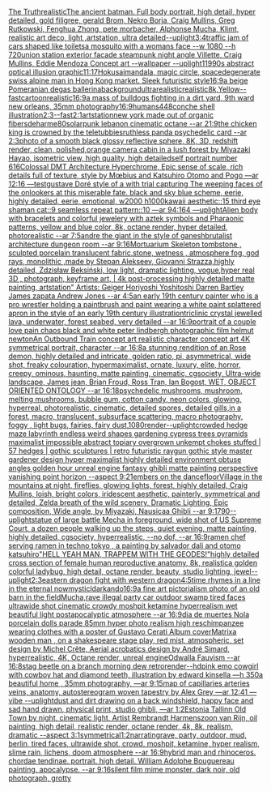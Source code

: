 [The Truth](https://www.ebank.nz/aiartgenerator?category=The%2520Truth)[realistic](https://www.ebank.nz/aiartgenerator?category=realistic)[The ancient batman. Full body portrait, high detail, hyper detailed, gold filigree, gerald Brom, Nekro Borja, Craig Mullins, Greg Rutkowski, Fenghua Zhong, pete morbacher, Alphonse Mucha, Klimt, realistic art deco, light ,artstation, ultra detailed](https://www.ebank.nz/aiartgenerator?category=The%2520ancient%2520batman.%2520Full%2520body%2520portrait%2C%2520high%2520detail%2C%2520hyper%2520detailed%2C%2520gold%2520filigree%2C%2520gerald%2520Brom%2C%2520Nekro%2520Borja%2C%2520Craig%2520Mullins%2C%2520Greg%2520Rutkowski%2C%2520Fenghua%2520Zhong%2C%2520pete%2520morbacher%2C%2520Alphonse%2520Mucha%2C%2520Klimt%2C%2520realistic%2520art%2520deco%2C%2520light%2520%2Cartstation%2C%2520ultra%2520detailed)[--uplight](https://www.ebank.nz/aiartgenerator?category=--uplight)[3:4](https://www.ebank.nz/aiartgenerator?category=3%3A4)[traffic jam of cars shaped like toilets](https://www.ebank.nz/aiartgenerator?category=traffic%2520jam%2520of%2520cars%2520shaped%2520like%2520toilets)[a mosquito with a womans face --w 1080 --h 720](https://www.ebank.nz/aiartgenerator?category=a%2520mosquito%2520with%2520a%2520womans%2520face%2520--w%25201080%2520--h%2520720)[union station exterior facade steampunk night angle Villette, Craig Mullins, Eddie Mendoza Concept art --wallpaper --uplight](https://www.ebank.nz/aiartgenerator?category=union%2520station%2520exterior%2520facade%2520steampunk%2520night%2520angle%2520Villette%2C%2520Craig%2520Mullins%2C%2520Eddie%2520Mendoza%2520Concept%2520art%2520--wallpaper%2520--uplight)[1](https://www.ebank.nz/aiartgenerator?category=1)[1990s abstract optical illusion graphic](https://www.ebank.nz/aiartgenerator?category=1990s%2520abstract%2520optical%2520illusion%2520graphic)[11:17](https://www.ebank.nz/aiartgenerator?category=11%3A17)[Hokusai](https://www.ebank.nz/aiartgenerator?category=Hokusai)[mandala, magic circle, space](https://www.ebank.nz/aiartgenerator?category=mandala%2C%2520magic%2520circle%2C%2520space)[degenerate swiss alpine man in Hong Kong market. Sleek futuristic style](https://www.ebank.nz/aiartgenerator?category=degenerate%2520swiss%2520alpine%2520man%2520in%2520Hong%2520Kong%2520market.%2520Sleek%2520futuristic%2520style)[16:9](https://www.ebank.nz/aiartgenerator?category=16%3A9)[a beige Pomeranian degas ballerina](https://www.ebank.nz/aiartgenerator?category=a%2520beige%2520Pomeranian%2520degas%2520ballerina)[background](https://www.ebank.nz/aiartgenerator?category=background)[ultrarealistic](https://www.ebank.nz/aiartgenerator?category=ultrarealistic)[realistic](https://www.ebank.nz/aiartgenerator?category=realistic)[8k,](https://www.ebank.nz/aiartgenerator?category=8k%2C)[Yellow](https://www.ebank.nz/aiartgenerator?category=Yellow)[--fast](https://www.ebank.nz/aiartgenerator?category=--fast)[cartoon](https://www.ebank.nz/aiartgenerator?category=cartoon)[realistic](https://www.ebank.nz/aiartgenerator?category=realistic)[16:9](https://www.ebank.nz/aiartgenerator?category=16%3A9)[a mass of bulldogs fighting in a dirt yard, 9th ward new orleans, 35mm photography](https://www.ebank.nz/aiartgenerator?category=a%2520mass%2520of%2520bulldogs%2520fighting%2520in%2520a%2520dirt%2520yard%2C%25209th%2520ward%2520new%2520orleans%2C%252035mm%2520photography)[16:9](https://www.ebank.nz/aiartgenerator?category=16%3A9)[humans](https://www.ebank.nz/aiartgenerator?category=humans)[448](https://www.ebank.nz/aiartgenerator?category=448)[conche shell illustration](https://www.ebank.nz/aiartgenerator?category=conche%2520shell%2520illustration)[2:3](https://www.ebank.nz/aiartgenerator?category=2%3A3)[--fast](https://www.ebank.nz/aiartgenerator?category=--fast)[2:1](https://www.ebank.nz/aiartgenerator?category=2%3A1)[artstation](https://www.ebank.nz/aiartgenerator?category=artstation)[new york made out of organic fibers](https://www.ebank.nz/aiartgenerator?category=new%2520york%2520made%2520out%2520of%2520organic%2520fibers)[deharme](https://www.ebank.nz/aiartgenerator?category=deharme)[80](https://www.ebank.nz/aiartgenerator?category=80)[solarpunk lebanon cinematic octane --ar 21:9](https://www.ebank.nz/aiartgenerator?category=solarpunk%2520lebanon%2520cinematic%2520octane%2520--ar%252021%3A9)[the chicken king is crowned by the teletubbies](https://www.ebank.nz/aiartgenerator?category=the%2520chicken%2520king%2520is%2520crowned%2520by%2520the%2520teletubbies)[ruthless panda psychedelic card --ar 2:3](https://www.ebank.nz/aiartgenerator?category=ruthless%2520panda%2520psychedelic%2520card%2520--ar%25202%3A3)[photo of a smooth black glossy reflective sphere, 8K, 3D, redshift render, clean, polished,](https://www.ebank.nz/aiartgenerator?category=photo%2520of%2520a%2520smooth%2520black%2520glossy%2520reflective%2520sphere%2C%25208K%2C%25203D%2C%2520redshift%2520render%2C%2520clean%2C%2520polished%2C)[orange camera cabin in a lush forest by Miyazaki Hayao, isometric view, high quality, high detailed](https://www.ebank.nz/aiartgenerator?category=orange%2520camera%2520cabin%2520in%2520a%2520lush%2520forest%2520by%2520Miyazaki%2520Hayao%2C%2520isometric%2520view%2C%2520high%2520quality%2C%2520high%2520detailed)[self portrait number 616](https://www.ebank.nz/aiartgenerator?category=self%2520portrait%2520number%2520616)[Colossal DMT Architecture Hyperchrome, Epic sense of scale, rich details full of texture, style by Mœbius and Katsuhiro Otomo and Pogo —ar 12:16 —test](https://www.ebank.nz/aiartgenerator?category=Colossal%2520DMT%2520Architecture%2520Hyperchrome%2C%2520Epic%2520sense%2520of%2520scale%2C%2520rich%2520details%2520full%2520of%2520texture%2C%2520style%2520by%2520M%C5%93bius%2520and%2520Katsuhiro%2520Otomo%2520and%2520Pogo%2520%E2%80%94ar%252012%3A16%2520%E2%80%94test)[gustave Doré style of a with trial capturing The weeping faces of the onlookers at this miserable fate. black and sky blue scheme, eerie, highly detailed, eerie, emotional, w2000 h1000](https://www.ebank.nz/aiartgenerator?category=gustave%2520Dor%C3%A9%2520style%2520of%2520a%2520with%2520trial%2520capturing%2520The%2520weeping%2520faces%2520of%2520the%2520onlookers%2520at%2520this%2520miserable%2520fate.%2520black%2520and%2520sky%2520blue%2520scheme%2C%2520eerie%2C%2520highly%2520detailed%2C%2520eerie%2C%2520emotional%2C%2520w2000%2520h1000)[kawaii aesthetic::15 third eye shaman cat::9 seamless repeat pattern::10  —ar 94:164 —uplight](https://www.ebank.nz/aiartgenerator?category=kawaii%2520aesthetic%3A%3A15%2520third%2520eye%2520shaman%2520cat%3A%3A9%2520seamless%2520repeat%2520pattern%3A%3A10%2520%2520%E2%80%94ar%252094%3A164%2520%E2%80%94uplight)[Alien body with bracelets and colorful jewelery with aztek symbols and Pharaonic patterns, yellow and blue color, 8k, octane render, hyper detailed, photorealistic --ar 7:5](https://www.ebank.nz/aiartgenerator?category=Alien%2520body%2520with%2520bracelets%2520and%2520colorful%2520jewelery%2520with%2520aztek%2520symbols%2520and%2520Pharaonic%2520patterns%2C%2520yellow%2520and%2520blue%2520color%2C%25208k%2C%2520octane%2520render%2C%2520hyper%2520detailed%2C%2520photorealistic%2520--ar%25207%3A5)[andre the giant in the style of ganesh](https://www.ebank.nz/aiartgenerator?category=andre%2520the%2520giant%2520in%2520the%2520style%2520of%2520ganesh)[brutalist architecture dungeon room --ar 9:16](https://www.ebank.nz/aiartgenerator?category=brutalist%2520architecture%2520dungeon%2520room%2520--ar%25209%3A16)[Mortuarium Skeleton tombstone , sculpted porcelain translucent fabric,stone,  wetness , atmosphere fog, god rays, monolithic ,made by Stepan Alekseev, Giovanni Strazza,highly detailed, Zdzisław Beksiński, low light, dramatic lighting, vogue,hyper real 3D , photograph, keyframe art, | 4k post-processing highly detailed matte painting, artstation"   Artists: Geiger Horiyoshi Yoshitoshi Darren Bartley  James zapata Andrew Jones --ar 4:5](https://www.ebank.nz/aiartgenerator?category=Mortuarium%2520Skeleton%2520tombstone%2520%2C%2520sculpted%2520porcelain%2520translucent%2520fabric%2Cstone%2C%2520%2520wetness%2520%2C%2520atmosphere%2520fog%2C%2520god%2520rays%2C%2520monolithic%2520%2Cmade%2520by%2520Stepan%2520Alekseev%2C%2520Giovanni%2520Strazza%2Chighly%2520detailed%2C%2520Zdzis%C5%82aw%2520Beksi%C5%84ski%2C%2520low%2520light%2C%2520dramatic%2520lighting%2C%2520vogue%2Chyper%2520real%25203D%2520%2C%2520photograph%2C%2520keyframe%2520art%2C%2520%7C%25204k%2520post-processing%2520highly%2520detailed%2520matte%2520painting%2C%2520artstation%22%2520%2520%2520Artists%3A%2520Geiger%2520Horiyoshi%2520Yoshitoshi%2520Darren%2520Bartley%2520%2520James%2520zapata%2520Andrew%2520Jones%2520--ar%25204%3A5)[an early 19th century painter who is a pro wrestler holding a paintbrush and paint wearing a white paint splattered apron in the style of an early 19th century illustration](https://www.ebank.nz/aiartgenerator?category=an%2520early%252019th%2520century%2520painter%2520who%2520is%2520a%2520pro%2520wrestler%2520holding%2520a%2520paintbrush%2520and%2520paint%2520wearing%2520a%2520white%2520paint%2520splattered%2520apron%2520in%2520the%2520style%2520of%2520an%2520early%252019th%2520century%2520illustration)[triclinic crystal jewelled lava, underwater, forest seabed, very detailed --ar 16:9](https://www.ebank.nz/aiartgenerator?category=triclinic%2520crystal%2520jewelled%2520lava%2C%2520underwater%2C%2520forest%2520seabed%2C%2520very%2520detailed%2520--ar%252016%3A9)[portrait of a couple love pain chaos black and white peter lindbergh photographic film helmut newton](https://www.ebank.nz/aiartgenerator?category=portrait%2520of%2520a%2520couple%2520love%2520pain%2520chaos%2520black%2520and%2520white%2520peter%2520lindbergh%2520photographic%2520film%2520helmut%2520newton)[An Outbound Train concept art realistic character concept art 4K symmetrical portrait, character --ar 16:8](https://www.ebank.nz/aiartgenerator?category=An%2520Outbound%2520Train%2520concept%2520art%2520realistic%2520character%2520concept%2520art%25204K%2520symmetrical%2520portrait%2C%2520character%2520--ar%252016%3A8)[a stunning rendition of an Rose demon, highly detailed and intricate, golden ratio, pi, asymmetrical, wide shot, freaky colouration, hypermaximalist, ornate, luxury, elite, horror, creepy, ominous, haunting, matte painting, cinematic, cgsociety, Ultra-wide landscape, James jean, Brian Froud, Ross Tran, Ian Bogost, WET, OBJECT ORIENTED ONTOLOGY --ar 16:18](https://www.ebank.nz/aiartgenerator?category=a%2520stunning%2520rendition%2520of%2520an%2520Rose%2520demon%2C%2520highly%2520detailed%2520and%2520intricate%2C%2520golden%2520ratio%2C%2520pi%2C%2520asymmetrical%2C%2520wide%2520shot%2C%2520freaky%2520colouration%2C%2520hypermaximalist%2C%2520ornate%2C%2520luxury%2C%2520elite%2C%2520horror%2C%2520creepy%2C%2520ominous%2C%2520haunting%2C%2520matte%2520painting%2C%2520cinematic%2C%2520cgsociety%2C%2520Ultra-wide%2520landscape%2C%2520James%2520jean%2C%2520Brian%2520Froud%2C%2520Ross%2520Tran%2C%2520Ian%2520Bogost%2C%2520WET%2C%2520OBJECT%2520ORIENTED%2520ONTOLOGY%2520--ar%252016%3A18)[psychedelic mushrooms, mushroom, melting mushrooms, bubble gum, cotton candy, neon colors, glowing, hyperreal, photorealistic, cinematic, detailed spores, detailed gills,in a forest, macro, translucent, subsurface scattering, macro photography, foggy , light bugs, fairies, fairy dust,](https://www.ebank.nz/aiartgenerator?category=psychedelic%2520mushrooms%2C%2520mushroom%2C%2520melting%2520mushrooms%2C%2520bubble%2520gum%2C%2520cotton%2520candy%2C%2520neon%2520colors%2C%2520glowing%2C%2520hyperreal%2C%2520photorealistic%2C%2520cinematic%2C%2520detailed%2520spores%2C%2520detailed%2520gills%2Cin%2520a%2520forest%2C%2520macro%2C%2520translucent%2C%2520subsurface%2520scattering%2C%2520macro%2520photography%2C%2520foggy%2520%2C%2520light%2520bugs%2C%2520fairies%2C%2520fairy%2520dust%2C)[1080](https://www.ebank.nz/aiartgenerator?category=1080)[render](https://www.ebank.nz/aiartgenerator?category=render)[--uplight](https://www.ebank.nz/aiartgenerator?category=--uplight)[crowded hedge maze labyrinth endless weird shapes gardening cypress trees pyramids maximalist impossible abstract topiary overgrown unkempt chokes stuffed | 57 hedges | gothic sculptures | retro futuristic raygun gothic style master gardener design hyper maximalist highly detailed environment obtuse angles golden hour unreal engine fantasy ghibli matte painting perspective vanishing point horizon --aspect 9:21](https://www.ebank.nz/aiartgenerator?category=crowded%2520hedge%2520maze%2520labyrinth%2520endless%2520weird%2520shapes%2520gardening%2520cypress%2520trees%2520pyramids%2520maximalist%2520impossible%2520abstract%2520topiary%2520overgrown%2520unkempt%2520chokes%2520stuffed%2520%7C%252057%2520hedges%2520%7C%2520gothic%2520sculptures%2520%7C%2520retro%2520futuristic%2520raygun%2520gothic%2520style%2520master%2520gardener%2520design%2520hyper%2520maximalist%2520highly%2520detailed%2520environment%2520obtuse%2520angles%2520golden%2520hour%2520unreal%2520engine%2520fantasy%2520ghibli%2520matte%2520painting%2520perspective%2520vanishing%2520point%2520horizon%2520--aspect%25209%3A21)[embers on the dancefloor](https://www.ebank.nz/aiartgenerator?category=embers%2520on%2520the%2520dancefloor)[Village in the mountains at night, fireflies, glowing lights, forest, highly detailed, Craig Mullins, loish, bright colors, iridescent aesthetic, painterly, symmetrical and detailed, Zelda breath of the wild scenery, Dramatic Lighting, Epic composition, Wide angle, by Miyazaki, Nausicaa Ghibli  --ar 9:17](https://www.ebank.nz/aiartgenerator?category=Village%2520in%2520the%2520mountains%2520at%2520night%2C%2520fireflies%2C%2520glowing%2520lights%2C%2520forest%2C%2520highly%2520detailed%2C%2520Craig%2520Mullins%2C%2520loish%2C%2520bright%2520colors%2C%2520iridescent%2520aesthetic%2C%2520painterly%2C%2520symmetrical%2520and%2520detailed%2C%2520Zelda%2520breath%2520of%2520the%2520wild%2520scenery%2C%2520Dramatic%2520Lighting%2C%2520Epic%2520composition%2C%2520Wide%2520angle%2C%2520by%2520Miyazaki%2C%2520Nausicaa%2520Ghibli%2520%2520--ar%25209%3A17)[90](https://www.ebank.nz/aiartgenerator?category=90)[--uplight](https://www.ebank.nz/aiartgenerator?category=--uplight)[statue of large battle Mecha in foreground, wide shot of US Supreme Court, a dozen people walking up the steps, quiet evening, matte painting, highly detailed, cgsociety, hyperrealistic, --no dof, --ar 16:9](https://www.ebank.nz/aiartgenerator?category=statue%2520of%2520large%2520battle%2520Mecha%2520in%2520foreground%2C%2520wide%2520shot%2520of%2520US%2520Supreme%2520Court%2C%2520a%2520dozen%2520people%2520walking%2520up%2520the%2520steps%2C%2520quiet%2520evening%2C%2520matte%2520painting%2C%2520highly%2520detailed%2C%2520cgsociety%2C%2520hyperrealistic%2C%2520--no%2520dof%2C%2520--ar%252016%3A9)[ramen chef serving ramen in techno tokyo , a painting by salvador dali and otomo katsuhiro](https://www.ebank.nz/aiartgenerator?category=ramen%2520chef%2520serving%2520ramen%2520in%2520techno%2520tokyo%2520%2C%2520a%2520painting%2520by%2520salvador%2520dali%2520and%2520otomo%2520katsuhiro)["HELL YEAH MAN, TRAPPEM WITH THE GEODES!"](https://www.ebank.nz/aiartgenerator?category=%22HELL%2520YEAH%2520MAN%2C%2520TRAPPEM%2520WITH%2520THE%2520GEODES%21%22)[highly detailed cross section of female human reproductive anatomy, 8k, realistic](https://www.ebank.nz/aiartgenerator?category=highly%2520detailed%2520cross%2520section%2520of%2520female%2520human%2520reproductive%2520anatomy%2C%25208k%2C%2520realistic)[a golden colorful ladybug, high detail, octane render, beauty, studio lighting, jewel](https://www.ebank.nz/aiartgenerator?category=a%2520golden%2520colorful%2520ladybug%2C%2520high%2520detail%2C%2520octane%2520render%2C%2520beauty%2C%2520studio%2520lighting%2C%2520jewel)[--uplight](https://www.ebank.nz/aiartgenerator?category=--uplight)[2:3](https://www.ebank.nz/aiartgenerator?category=2%3A3)[eastern dragon fight with western dragon](https://www.ebank.nz/aiartgenerator?category=eastern%2520dragon%2520fight%2520with%2520western%2520dragon)[4:5](https://www.ebank.nz/aiartgenerator?category=4%3A5)[time rhymes in a line in the eternal now](https://www.ebank.nz/aiartgenerator?category=time%2520rhymes%2520in%2520a%2520line%2520in%2520the%2520eternal%2520now)[mysticl](https://www.ebank.nz/aiartgenerator?category=mysticl)[dark](https://www.ebank.nz/aiartgenerator?category=dark)[ando](https://www.ebank.nz/aiartgenerator?category=ando)[16:9](https://www.ebank.nz/aiartgenerator?category=16%3A9)[a fine art pictorialism photo of an old barn in the field](https://www.ebank.nz/aiartgenerator?category=a%2520fine%2520art%2520pictorialism%2520photo%2520of%2520an%2520old%2520barn%2520in%2520the%2520field)[Mucha,](https://www.ebank.nz/aiartgenerator?category=Mucha%2C)[rave illegal party car outdoor swamp tired faces ultrawide shot cinematic crowdy moshpit ketamine hyperrealism wet beautiful light postapocalyptic atmosphere  --ar 16:9](https://www.ebank.nz/aiartgenerator?category=rave%2520illegal%2520party%2520car%2520outdoor%2520swamp%2520tired%2520faces%2520ultrawide%2520shot%2520cinematic%2520crowdy%2520moshpit%2520ketamine%2520hyperrealism%2520wet%2520beautiful%2520light%2520postapocalyptic%2520atmosphere%2520%2520--ar%252016%3A9)[dia de muertes Nola porcelain dolls parade 85mm hyper photo realism high res](https://www.ebank.nz/aiartgenerator?category=dia%2520de%2520muertes%2520Nola%2520porcelain%2520dolls%2520parade%252085mm%2520hyper%2520photo%2520realism%2520high%2520res)[chimpanzee wearing clothes with a poster of Gustavo Cerati Album cover](https://www.ebank.nz/aiartgenerator?category=chimpanzee%2520wearing%2520clothes%2520with%2520a%2520poster%2520of%2520Gustavo%2520Cerati%2520Album%2520cover)[Matrix](https://www.ebank.nz/aiartgenerator?category=Matrix)[a wooden man , on a shakespeare stage play, red mist, atmospheric, set design by Michel Crête, Aerial acrobatics design by André Simard, hyperrealistic, 4K, Octane render, unreal engine](https://www.ebank.nz/aiartgenerator?category=a%2520wooden%2520man%2520%2C%2520on%2520a%2520shakespeare%2520stage%2520play%2C%2520red%2520mist%2C%2520atmospheric%2C%2520set%2520design%2520by%2520Michel%2520Cr%C3%AAte%2C%2520Aerial%2520acrobatics%2520design%2520by%2520Andr%C3%A9%2520Simard%2C%2520hyperrealistic%2C%25204K%2C%2520Octane%2520render%2C%2520unreal%2520engine)[Odwalla Fauvism --ar 16:8](https://www.ebank.nz/aiartgenerator?category=Odwalla%2520Fauvism%2520--ar%252016%3A8)[stag beetle on a branch morning dew retro](https://www.ebank.nz/aiartgenerator?category=stag%2520beetle%2520on%2520a%2520branch%2520morning%2520dew%2520retro)[render](https://www.ebank.nz/aiartgenerator?category=render)[--hd](https://www.ebank.nz/aiartgenerator?category=--hd)[pink emo cowgirl with cowboy hat and diamond teeth, illustration by edward kinsella —h 350](https://www.ebank.nz/aiartgenerator?category=pink%2520emo%2520cowgirl%2520with%2520cowboy%2520hat%2520and%2520diamond%2520teeth%2C%2520illustration%2520by%2520edward%2520kinsella%2520%E2%80%94h%2520350)[a beautiful home , 35mm photography, —ar 9:15](https://www.ebank.nz/aiartgenerator?category=a%2520beautiful%2520home%2520%2C%252035mm%2520photography%2C%2520%E2%80%94ar%25209%3A15)[map of capillaries arteries veins, anatomy, autostereogram woven tapestry by Alex Grey —ar 12:41 —vibe --uplight](https://www.ebank.nz/aiartgenerator?category=map%2520of%2520capillaries%2520arteries%2520veins%2C%2520anatomy%2C%2520autostereogram%2520woven%2520tapestry%2520by%2520Alex%2520Grey%2520%E2%80%94ar%252012%3A41%2520%E2%80%94vibe%2520--uplight)[dust and dirt drawing on a back windshield, happy face and sad hand drawn, physical print, studio ghibli, —ar 1:2](https://www.ebank.nz/aiartgenerator?category=dust%2520and%2520dirt%2520drawing%2520on%2520a%2520back%2520windshield%2C%2520happy%2520face%2520and%2520sad%2520hand%2520drawn%2C%2520physical%2520print%2C%2520studio%2520ghibli%2C%2520%E2%80%94ar%25201%3A2)[Estonia Tallinn Old Town by night, cinematic light, Artist Rembrandt Harmenszoon van Rijn, oil painting, high detail, realistic render, octane render, 4k, 8k, realism, dramatic --aspect 3:1](https://www.ebank.nz/aiartgenerator?category=Estonia%2520Tallinn%2520Old%2520Town%2520by%2520night%2C%2520cinematic%2520light%2C%2520Artist%2520Rembrandt%2520Harmenszoon%2520van%2520Rijn%2C%2520oil%2520painting%2C%2520high%2520detail%2C%2520realistic%2520render%2C%2520octane%2520render%2C%25204k%2C%25208k%2C%2520realism%2C%2520dramatic%2520--aspect%25203%3A1)[symmetrical](https://www.ebank.nz/aiartgenerator?category=symmetrical)[1:2](https://www.ebank.nz/aiartgenerator?category=1%3A2)[narrating](https://www.ebank.nz/aiartgenerator?category=narrating)[rave, party, outdoor, mud, berlin, tired faces, ultrawide shot, crowd, moshpit, ketamine, hyper realism, slime rain, lichens, doom atmosphere --ar 16:9](https://www.ebank.nz/aiartgenerator?category=rave%2C%2520party%2C%2520outdoor%2C%2520mud%2C%2520berlin%2C%2520tired%2520faces%2C%2520ultrawide%2520shot%2C%2520crowd%2C%2520moshpit%2C%2520ketamine%2C%2520hyper%2520realism%2C%2520slime%2520rain%2C%2520lichens%2C%2520doom%2520atmosphere%2520--ar%252016%3A9)[hybrid man and rhinoceros. chordae tendinae. portrait. high detail. William Adolphe Bouguereau painting. apocalypse. --ar 9:16](https://www.ebank.nz/aiartgenerator?category=hybrid%2520man%2520and%2520rhinoceros.%2520chordae%2520tendinae.%2520portrait.%2520high%2520detail.%2520William%2520Adolphe%2520Bouguereau%2520painting.%2520apocalypse.%2520--ar%25209%3A16)[silent film mime monster, dark noir, old photograph, grotty](https://www.ebank.nz/aiartgenerator?category=silent%2520film%2520mime%2520monster%2C%2520dark%2520noir%2C%2520old%2520photograph%2C%2520grotty)